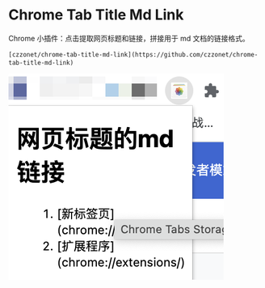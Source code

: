 # Chrome Tab Title Md Link

Chrome 小插件：点击提取网页标题和链接，拼接用于 md 文档的链接格式。

```
[czzonet/chrome-tab-title-md-link](https://github.com/czzonet/chrome-tab-title-md-link)
```

![](./preview.png)
